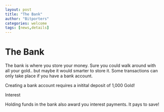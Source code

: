 ```yaml
---
layout: post
title: "The Bank"
author: "Bitporters"
categories: welcome
tags: [news,details]
---
```



# The Bank

The bank is where you store your money.  Sure you could walk around with all your gold.. but maybe it would smarter to store it.  Some transactions can only take place if you have a bank account.

Creating a bank account requires a initital deposit of 1,000 Gold!

Interest

Holding funds in the bank also award you interest payments.  It pays to save!